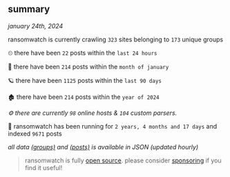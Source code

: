 
## summary
_january 24th, 2024_

ransomwatch is currently crawling `323` sites belonging to `173` unique groups

⏲ there have been `22` posts within the `last 24 hours`

🦈 there have been `214` posts within the `month of january`

🪐 there have been `1125` posts within the `last 90 days`

🏚 there have been `214` posts within the `year of 2024`

_⚙️ there are currently `98` online hosts & `104` custom parsers._

🦕 ransomwatch has been running for `2 years, 4 months and 17 days` and indexed `9671` posts

_all data  [(groups)](http://ransomwhat.telemetry.ltd/groups) and [(posts)](http://ransomwhat.telemetry.ltd/posts) is available in JSON (updated hourly)_

> ransomwatch is fully [open source](https://github.com/joshhighet/ransomwatch#ransomwatch--). please consider [sponsoring](https://github.com/sponsors/joshhighet) if you find it useful!
